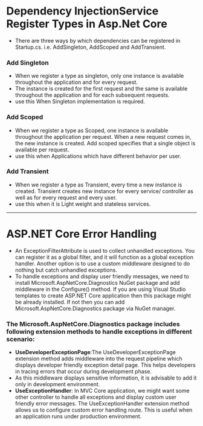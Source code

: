 # Dependency InjectionService Register Types in Asp.Net Core
* There are three ways by which dependencies can be registered in Startup.cs. i.e. AddSingleton, AddScoped and AddTransient.
### Add Singleton
* When we register a type as singleton, only one instance is available throughout the application and for every request.
* The instance is created for the first request and the same is available throughout the application and for each subsequent requests.
* use this  When Singleton implementation is required.
### Add Scoped
* When we register a type as Scoped, one instance is available throughout the application per request. When a new request comes in, the new instance is created. Add scoped specifies that a single object is available per request.
* use this when Applications which have different behavior per user.
### Add Transient
* When we register a type as Transient, every time a new instance is created. Transient creates new instance for every service/ controller as well as for every request and every user.
* use this when it is Light weight and stateless services.

--- 

# ASP.NET Core Error Handling
* An ExceptionFilterAttribute is used to collect unhandled exceptions. You can register it as a global filter, and it will function as a global exception handler. Another option is to use a custom middleware designed to do nothing but catch unhandled exceptions.
* To handle exceptions and display user friendly messages, we need to install Microsoft.AspNetCore.Diagnostics NuGet package and add middleware in the Configure() method. If you are using Visual Studio templates to create ASP.NET Core application then this package might be already installed. If not then you can add Microsoft.AspNetCore.Diagnostics package via NuGet manager.
### The Microsoft.AspNetCore.Diagnostics package includes following extension methods to handle exceptions in different scenario:
* **UseDeveloperExceptionPage**:The UseDeveloperExceptionPage extension method adds middleware into the request pipeline which displays developer friendly exception detail page. This helps developers in tracing errors that occur during development phase.
* As this middleware displays sensitive information, it is advisable to add it only in development environment.
*  **UseExceptionHandler**: In MVC Core application, we might want some other controller to handle all exceptions and display custom user friendly error messages. The UseExceptionHandler extension method allows us to configure custom error handling route. This is useful when an application runs under production environment.
